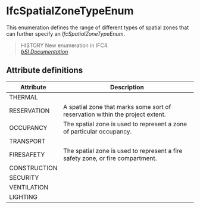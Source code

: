 IfcSpatialZoneTypeEnum
======================
This enumeration defines the range of different types of spatial zones that
can further specify an _IfcSpatialZoneTypeEnum_.  
  
> HISTORY  New enumeration in IFC4.  
[ _bSI
Documentation_](https://standards.buildingsmart.org/IFC/DEV/IFC4_2/FINAL/HTML/schema/ifcproductextension/lexical/ifcspatialzonetypeenum.htm)


Attribute definitions
---------------------
| Attribute    | Description                                                                    |
|--------------|--------------------------------------------------------------------------------|
| THERMAL      |                                                                                |
| RESERVATION  | A spatial zone that marks some sort of reservation within the project extent.  |
| OCCUPANCY    | The spatial zone is used to represent a zone of particular occupancy.          |
| TRANSPORT    |                                                                                |
| FIRESAFETY   | The spatial zone is used to represent a fire safety zone, or fire compartment. |
| CONSTRUCTION |                                                                                |
| SECURITY     |                                                                                |
| VENTILATION  |                                                                                |
| LIGHTING     |                                                                                |

